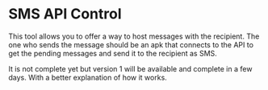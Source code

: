 
<h1> SMS API Control </h1>

<p>

This tool allows you to offer a way to host messages with the recipient. The one who sends the message should be an apk that connects to the API to get the pending messages and send it to the recipient as SMS.

</p>

<p>

It is not complete yet but version 1 will be available and complete in a few days. With a better explanation of how it works.

</p>
